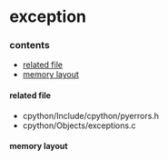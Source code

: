 # exception

### contents

* [related file](#related-file)
* [memory layout](#memory-layout)

#### related file

* cpython/Include/cpython/pyerrors.h
* cpython/Objects/exceptions.c

#### memory layout
